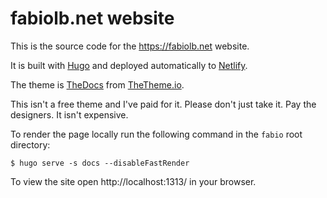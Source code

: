 # fabiolb.net website

This is the source code for the https://fabiolb.net website.

It is built with [Hugo](https://gohugo.io/) and deployed automatically
to [Netlify](https://netlify.com/).

The theme is [TheDocs](http://thetheme.io/thedocs/) from [TheTheme.io](http://thetheme.io/).

This isn't a free theme and I've paid for it. Please don't just take it. Pay the designers.
It isn't expensive.

To render the page locally run the following command in the `fabio` root directory:

    $ hugo serve -s docs --disableFastRender

To view the site open http://localhost:1313/ in your browser.

